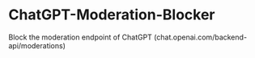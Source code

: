 # ChatGPT-Moderation-Blocker
Block the moderation endpoint of ChatGPT (chat.openai.com/backend-api/moderations)
